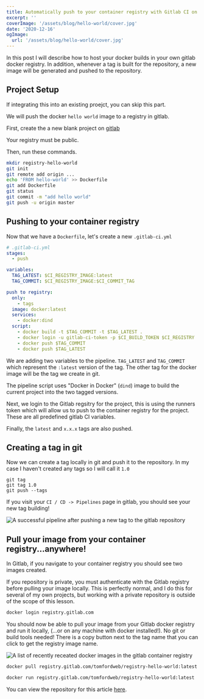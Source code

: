 ```yaml
---
title: Automatically push to your container registry with Gitlab CI on tag push
excerpt: ''
coverImage: '/assets/blog/hello-world/cover.jpg'
date: '2020-12-16'
ogImage:
  url: '/assets/blog/hello-world/cover.jpg'
---
```


In this post I will describe how to host your docker builds in your own gitlab docker registry. In addition, whenever a tag is built for the repository, a new image will be generated and pushed to the repository.

<!--more-->

## Project Setup

If integrating this into an existing proejct, you can skip this part.

We will push the docker `hello world` image to a registry in gitlab.

First, create the a new blank project on [gitlab](https://gitlab.com/projects/new#blank_project)

Your registry must be public.

Then, run these commands.

```bash
mkdir registry-hello-world
git init
git remote add origin ...
echo 'FROM hello-world' >> Dockerfile
git add Dockerfile
git status
git commit -m "add hello world"
git push -u origin master
```

## Pushing to your container registry

Now that we have a `Dockerfile`, let's create a new `.gitlab-ci.yml`

```yml
# .gitlab-ci.yml
stages:
  - push

variables:
  TAG_LATEST: $CI_REGISTRY_IMAGE:latest
  TAG_COMMIT: $CI_REGISTRY_IMAGE:$CI_COMMIT_TAG

push to registry:
  only:
    - tags
  image: docker:latest
  services:
    - docker:dind
  script:
    - docker build -t $TAG_COMMIT -t $TAG_LATEST .
    - docker login -u gitlab-ci-token -p $CI_BUILD_TOKEN $CI_REGISTRY
    - docker push $TAG_COMMIT
    - docker push $TAG_LATEST
```

We are adding two variables to the pipeline. `TAG_LATEST` and `TAG_COMMIT` which represent the `:latest` version of the tag. The other tag for the docker image will be the tag we create in git.

The pipeline script uses "Docker in Docker" (`dind`) image to build the current project into the two tagged versions.

Next, we login to the Gitlab regsitry for the project, this is using the runners token which will allow us to push to the container registry for the project. These are all predefined gitlab CI variables.

Finally, the `latest` and `x.x.x` tags are also pushed.

## Creating a tag in git

Now we can create a tag locally in git and push it to the repository. In my case I haven't created any tags so I will call it `1.0`

```
git tag
git tag 1.0
git push --tags
```

If you visit your `CI / CD -> Pipelines` page in gitlab, you should see your new tag building!

<img className="img-center" src="/pipeline-success-on-pushing-docker-image.png" alt="A successful pipeline after pushing a new tag to the gitlab repository"/>

## Pull your image from your container registry...anywhere!

In Gitlab, if you navigate to your container registry you should see two images created.

If you repository is private, you must authenticate with the Gitlab registry before pulling your image locally. This is perfectly normal, and I do this for several of my own projects, but working with a private repository is outside of the scope of this lesson.

```bash
docker login registry.gitlab.com
```

You should now be able to pull your image from your Gitlab docker registry and run it locally, (...or on any machine with docker installed!). No git or build tools needed! There is a copy button next to the tag name that you can click to get the registry image name.

<img className="img-center" src="/pushing-docker-image-to-gitlab-registry.png" alt="A list of recently receated docker images in the gitlab container registry" />

```bash
docker pull registry.gitlab.com/tomfordweb/registry-hello-world:latest
```

```bash
docker run registry.gitlab.com/tomfordweb/registry-hello-world:latest
```

You can view the repository for this article [here](https://gitlab.com/tomfordweb/registry-hello-world).
